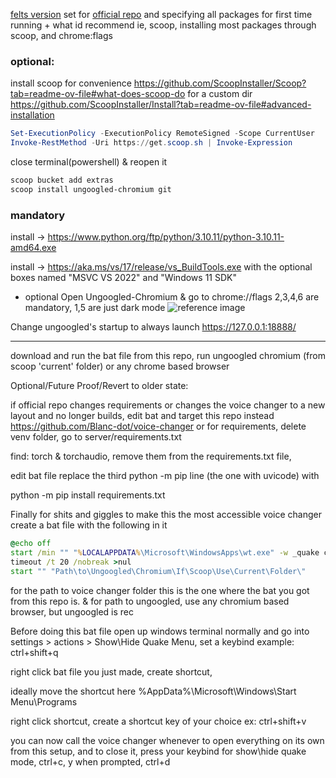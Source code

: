 [felts version](https://github.com/MrFelt/voice-changer) set for [official repo](https://github.com/w-okada/voice-changer) and specifying all packages for first time running + what id recommend ie, scoop, installing most packages through scoop, and chrome:flags 

### optional:
install scoop for convenience
https://github.com/ScoopInstaller/Scoop?tab=readme-ov-file#what-does-scoop-do
for a custom dir
https://github.com/ScoopInstaller/Install?tab=readme-ov-file#advanced-installation

```powershell
Set-ExecutionPolicy -ExecutionPolicy RemoteSigned -Scope CurrentUser
Invoke-RestMethod -Uri https://get.scoop.sh | Invoke-Expression
```

close terminal(powershell) & reopen it

```powershell
scoop bucket add extras
scoop install ungoogled-chromium git
```

### mandatory
install -> https://www.python.org/ftp/python/3.10.11/python-3.10.11-amd64.exe

install -> https://aka.ms/vs/17/release/vs_BuildTools.exe with the optional boxes named "MSVC VS 2022" and "Windows 11 SDK"

- optional
Open Ungoogled-Chromium & go to chrome://flags 2,3,4,6 are mandatory, 1,5 are just dark mode
![reference image](https://raw.githubusercontent.com/Enrop/okada/main/Ungoogled-Chromium.png?token=GHSAT0AAAAAACOEIV4X5EUQXHZOR4EX24UMZQA5EPQ)

Change ungoogled's startup to always launch https://127.0.0.1:18888/

-------------------------------------------
download and run the bat file from this repo, run ungoogled chromium (from scoop 'current' folder) or any chrome based browser


Optional/Future Proof/Revert to older state: 

if official repo changes requirements or changes the voice changer to a new layout and no longer builds, edit bat and target this repo instead https://github.com/Blanc-dot/voice-changer or for requirements, delete venv folder, go to server/requirements.txt

find: torch & torchaudio, remove them from the requirements.txt file,

edit bat file replace the third python -m pip line (the one with uvicode) with

python -m pip install requirements.txt





Finally for shits and giggles to make this the most accessible voice changer
create a bat file with the following in it

```bat
@echo off
start /min "" "%LOCALAPPDATA%\Microsoft\WindowsApps\wt.exe" -w _quake cmd /c "cd /d "Path\To\Voice\Changer\Folder\" && call\the\bat\from\this\repo"
timeout /t 20 /nobreak >nul
start "" "Path\to\Ungoogled\Chromium\If\Scoop\Use\Current\Folder\"
```

for the path to voice changer folder this is the one where the bat you got from this repo is.
& for path to ungoogled, use any chromium based browser, but ungoogled is rec

Before doing this bat file open up windows terminal normally and go into settings > actions > Show\Hide Quake Menu, set a keybind example: ctrl+shift+q

right click bat file you just made, create shortcut, 

ideally move the shortcut here %AppData%\Microsoft\Windows\Start Menu\Programs

right click shortcut, create a shortcut key of your choice ex: ctrl+shift+v

you can now call the voice changer whenever to open everything on its own from this setup, and to close it, press your keybind for show\hide quake mode, ctrl+c, y when prompted, ctrl+d


